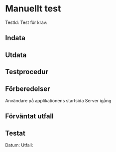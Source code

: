 # Manuellt test 
TestId: 
Test för krav: 

## Indata


## Utdata


## Testprocedur

## Förberedelser
Användare på applikationens startsida
Server igång

## Förväntat utfall
## Testat
Datum: 
Utfall: 
